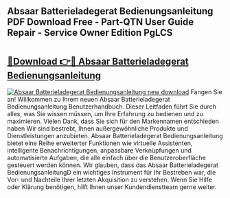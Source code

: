 ## Absaar Batterieladegerat Bedienungsanleitung PDF Download Free - Part-QTN User Guide Repair - Service Owner Edition PgLCS

# <h2><a href="http://df4s8pj.blite.top/?on=Absaar+Batterieladegerat+Bedienungsanleitung">🔗Download 👉🔴 Absaar Batterieladegerat Bedienungsanleitung</a></h2>

[![Absaar Batterieladegerat Bedienungsanleitung new download](https://i.imgur.com/lujVjoI.png)](http://df4s8pj.blite.top/?on=Absaar+Batterieladegerat+Bedienungsanleitung)
Fangen Sie an! Willkommen zu Ihrem neuen Absaar Batterieladegerat Bedienungsanleitung Benutzerhandbuch. Dieser Leitfaden führt Sie durch alles, was Sie wissen müssen, um Ihre Erfahrung zu bedienen und zu maximieren. Vielen Dank, dass Sie sich für den Markennamen entschieden haben Wir sind bestrebt, Ihnen außergewöhnliche Produkte und Dienstleistungen anzubieten. Absaar Batterieladegerat Bedienungsanleitung bietet eine Reihe erweiterter Funktionen wie virtuelle Assistenten, intelligente Benachrichtigungen, anpassbare Verknüpfungen und automatisierte Aufgaben, die alle einfach über die Benutzeroberfläche gesteuert werden können. Wir glauben, dass das Absaar Batterieladegerat BedienungsanleitungD ein wichtiges Instrument für Ihr Bestreben war, die Vor- und Nachteile Ihrer letzten Akquisition zu verstehen. Wenn Sie Hilfe oder Klärung benötigen, hilft Ihnen unser Kundendienstteam gerne weiter.
